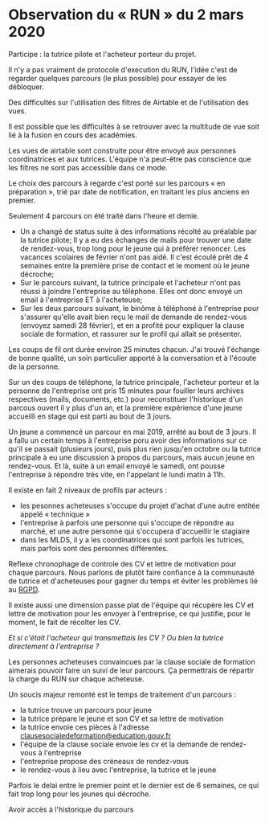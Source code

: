 # Observation du « RUN » du 2 mars 2020

Participe : la tutrice pilote et l'acheteur porteur du projet.

Il n'y a pas vraiment de protocole d'execution du RUN, l'idée c'est de regarder quelques parcours (le plus possible) pour essayer de les débloquer.

Des difficultés sur l'utilisation des filtres de Airtable et de l'utilisation des vues.

Il est possible que les difficultés à se retrouver avec la multitude de vue soit lié à la fusion en cours des académies.

Les vues de airtable sont construite pour être envoyé aux personnes coordinatrices et aux tutrices. L'équipe n'a peut-être pas conscience que les filtres ne sont pas accessible dans ce mode.

Le choix des parcours à regarde c'est porté sur les parcours « en préparation », trié par date de notification, en traitant les plus anciens en premier.

Seulement 4 parcours on été traité dans l'heure et demie.

- Un a changé de status suite à des informations récolté au préalable par la tutrice pilote; Il y a eu des échanges de mails pour trouver une date de rendez-vous, trop long pour le jeune qui à préférer renoncer. Les vacances scolaires de février n'ont pas aidé. Il c'est écoulé prêt de 4 semaines entre la première prise de contact et le moment où le jeune décroche;
- Sur le parcours suivant, la tutrice principale et l'acheteur n'ont pas réussi à joindre l'entreprise au téléphone. Elles ont donc envoyé un email à l'entreprise ET à l'acheteuse;
- Sur les deux parcours suivant, le binôme à téléphoné à l'entreprise pour s'assurer qu'elle avait bien reçu le mail de demande de rendez-vous (envoyez samedi 28 février), et en a profité pour expliquer la clause sociale de formation, et rassurer sur le profil qui allait se présenter.

Les coups de fil ont durée environ 25 minutes chacun. J'ai trouvé l'échange de bonne qualité, un soin particulier apporté à la conversation et à l'écoute de la personne.


Sur un des coups de téléphone, la tutrice principale, l'acheteur porteur et la personne de l'entreprise ont pris 15 minutes pour fouiller leurs archives respectives (mails, documents, etc.) pour reconstituer l'historique d'un parcous ouvert il y plus d'un an, et la première expérience d'une jeune accueilli en stage qui est parti au bout de 3 jours.

Un jeune a commencé un parcour en mai 2019, arrêté au bout de 3 jours. Il a fallu un certain temps à l'entreprise poru avoir des informations sur ce qu'il se passait (plusieurs jours), puis plus rien jusqu'en octobre ou la tutrice principale à eu une discussion à propos du parcours, mais aucun jeune en rendez-vous. Et là, suite à un email envoyé le samedi, ont pousse l'entreprise à répondre très vite, en l'appelant le lundi matin à 11h.


Il existe en fait 2 niveaux de profils par acteurs :
- les pesonnes acheteuses s'occupe du projet d'achat d'une autre entitée appelé « technique »
- l'entreprise à parfois une personne qui s'occupe de répondre au marché, et une autre personne qui s'occupera d'accueillir le stagiaire
- dans les MLDS, il y a les coordinatrices qui sont parfois les tutrices, mais parfois sont des personnes différentes.


Reflexe chronophage de controle des CV et lettre de motivation pour chaque parcours. Nous parlons de plutôt faire confiance à la communauté de tutrice et d'acheteuses pour gagner du temps et éviter les problèmes lié au [RGPD](https://www.economie.gouv.fr/entreprises/reglement-general-sur-protection-des-donnees-rgpd).

Il existe aussi une dimension passe plat de l'équipe qui récupère les CV et lettre de motivation pour les envoyer à l'entreprise, ce qui justifie, pour le moment, le fait de récolter les CV.

_Et si c'était l'acheteur qui transmettais les CV ? Ou bien la tutrice directement à l'entreprise ?_

Les personnes acheteuses convaincues par la clause sociale de formation aimerais pouvoir faire un suivi de leur parcours. Ça permettrais de répartir la charge du RUN sur chaque acheteuse.

Un soucis majeur remonté est le temps de traitement d'un parcours :
- la tutrice trouve un parcours pour jeune
- la tutrice prépare le jeune et son CV et sa lettre de motivation
- la tutrice envoie ces pièces à l'adresse clausesocialedeformation@education.gouv.fr
- l'équipe de la clause sociale envoie les cv et la demande de rendez-vous à l'entreprise
- l'entreprise propose des créneaux de rendez-vous
- le rendez-vous à lieu avec l'entreprise, la tutrice et le jeune

Parfois le delai entre le premier point et le dernier est de 6 semaines, ce qui fait trop long pour les jeunes qui décroche.

Avoir accès à l'historique du parcours

